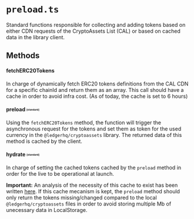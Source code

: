 # `preload.ts`

Standard functions responsible for collecting and adding tokens based on either CDN requests of the CryptoAssets List (CAL) or based on cached data in the library client.

## Methods

#### fetchERC20Tokens
In charge of dynamically fetch ERC20 tokens definitions from the CAL CDN for a specific chainId and return them as an array. This call should have a cache in order to avoid infra cost. (As of today, the cache is set to 6 hours)

#### preload <sub><sup><sub><sup>[standard]</sup><sub></sup><sub>
Using the `fetchERC20Tokens` method, the function will trigger the asynchronous request for the tokens and set them as token for the used currency in the `@ledgerhq/cryptoassets` library. The returned data of this method is cached by the client.

#### hydrate <sub><sup><sub><sup>[standard]</sup><sub></sup><sub>
In charge of setting the cached tokens cached by the `preload` method in order for the live to be operational at launch.

**Important:** An analysis of the necessity of this cache to exist has been written [here](https://ledger.enterprise.slack.com/docs/T032Z0S1J/F05B8R0903W). If this cache mecanism is kept, the `preload` method should only return the tokens missing/changed compared to the local `@ledgerhq/cryptoassets` files in order to avoid storing multiple Mb of unecessary data in LocalStorage.